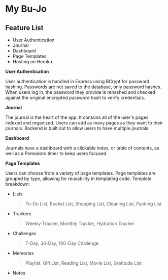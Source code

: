 # My Bu-Jo



## Feature List

 - User Authentication
 - Journal
 - Dashboard
 - Page Templates
 - Hosting on Heroku

**User Authentication**

User authentication is handled in Express using BCrypt for password hashing. Passwords are not saved to the database, only password hashes. When users log in, the password they provide is rehashed and checked against the original encrypted password hash to verify credentials.

**Journal**

The journal is the heart of the app. It contains all of the user's pages indexed and organized. Users can add as many pages as they want to their journals. Backend is built out to allow users to have multiple journals. 

**Dashboard**

Journals have a dashboard with a clickable index, or table of contents, as well as a Pomodoro timer to keep users focused.

**Page Templates**

Users can choose from a variety of page templates. Page templates are grouped by type, allowing for reusability in templating code. Template breakdown:

 - Lists
	 > To-Do List, Bucket List, Shopping List, Cleaning List, Packing List
 - Trackers
	 > Weekly Tracker, Monthly Tracker, Hydration Tracker
 - Challenges
	 > 7-Day, 30-Day, 100-Day Challenge
 - Memories
	 > Playlist, Gift List, Reading List, Movie List, Gratitude List
 - Notes


